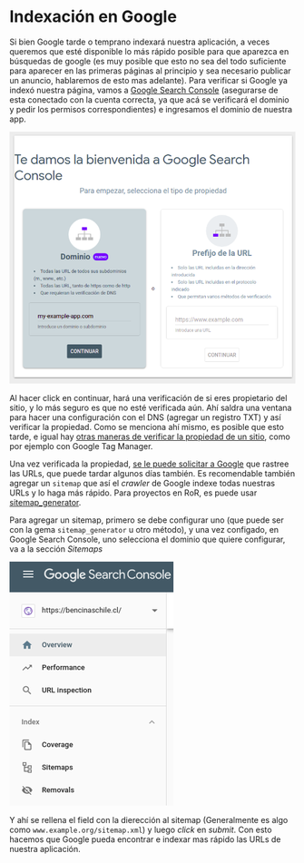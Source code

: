 # Indexación en Google

Si bien Google tarde o temprano indexará nuestra aplicación, a veces queremos que esté disponible lo más rápido posible para que aparezca en búsquedas de google (es muy posible que esto no sea del todo suficiente para aparecer en las primeras páginas al principio y sea necesario publicar un anuncio, hablaremos de esto mas adelante). Para verificar si Google ya indexó nuestra página, vamos a [Google Search Console](https://search.google.com/) (asegurarse de esta conectado con la cuenta correcta, ya que acá se verificará el dominio y pedir los permisos correspondientes) e ingresamos el dominio de nuestra app.

<img src='assets/indexacion-en-google-1.png'/>

Al hacer click en continuar, hará una verificación de si eres propietario del sitio, y lo más seguro es que no esté verificada aún. Ahí saldra una ventana para hacer una configuración con el DNS (agregar un registro TXT) y así verificar la propiedad. Como se menciona ahí mismo, es posible que esto tarde, e igual hay [otras maneras de verificar la propiedad de un sitio](https://support.google.com/webmasters/answer/9008080), como por ejemplo con Google Tag Manager.

Una vez verificada la propiedad, [se le puede solicitar a Google](https://support.google.com/webmasters/answer/6065812) que rastree las URLs, que puede tardar algunos días también. Es recomendable también agregar un `sitemap` que así el *crawler* de Google indexe todas nuestras URLs y lo haga más rápido. Para proyectos en RoR, es puede usar [sitemap_generator](https://github.com/kjvarga/sitemap_generator).

Para agregar un sitemap, primero se debe configurar uno (que puede ser con la gema `sitemap_generator` u otro método), y una vez configado, en Google Search Console, uno selecciona el dominio que quiere configurar, va a la sección *Sitemaps*



<img src='assets/indexacion-en-google-2.png'/>

Y ahí se rellena el field con la dierección al sitemap (Generalmente es algo como `www.example.org/sitemap.xml`) y luego *click* en *submit*. Con esto hacemos que Google pueda encontrar e indexar mas rápido las URLs de nuestra aplicación.
